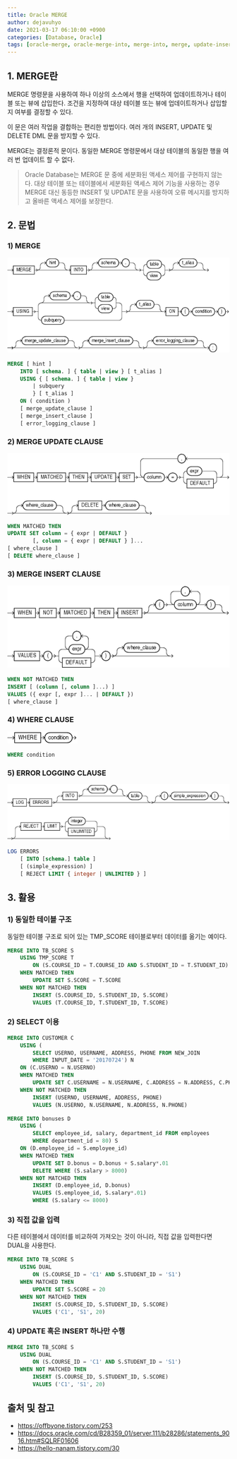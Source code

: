 ```yaml
---
title: Oracle MERGE
author: dejavuhyo
date: 2021-03-17 06:10:00 +0900
categories: [Database, Oracle]
tags: [oracle-merge, oracle-merge-into, merge-into, merge, update-insert, 오라클-merge, 오라클-merge-into]
---
```


## 1. MERGE란
MERGE 명령문을 사용하여 하나 이상의 소스에서 행을 선택하여 업데이트하거나 테이블 또는 뷰에 삽입한다. 조건을 지정하여 대상 테이블 또는 뷰에 업데이트하거나 삽입할지 여부를 결정할 수 있다.

이 문은 여러 작업을 결합하는 편리한 방법이다. 여러 개의 INSERT, UPDATE 및 DELETE DML 문을 방지할 수 있다.

MERGE는 결정론적 문이다. 동일한 MERGE 명령문에서 대상 테이블의 동일한 행을 여러 번 업데이트 할 수 없다.

> Oracle Database는 MERGE 문 중에 세분화된 액세스 제어를 구현하지 않는다. 대상 테이블 또는 테이블에서 세분화된 액세스 제어 기능을 사용하는 경우 MERGE 대신 동등한 INSERT 및 UPDATE 문을 사용하여 오류 메시지를 방지하고 올바른 액세스 제어를 보장한다.

## 2. 문법

### 1) MERGE

![merge](/assets/img/2021-03-17-oracle-merge-into/merge.gif)

```sql
MERGE [ hint ]
    INTO [ schema. ] { table | view } [ t_alias ]
    USING { [ schema. ] { table | view }
        | subquery 
        } [ t_alias ]
    ON ( condition )
    [ merge_update_clause ]
    [ merge_insert_clause ]
    [ error_logging_clause ]
```

### 2) MERGE UPDATE CLAUSE

![merge-update-clause](/assets/img/2021-03-17-oracle-merge-into/merge-update-clause.gif)

```sql
WHEN MATCHED THEN
UPDATE SET column = { expr | DEFAULT }
        [, column = { expr | DEFAULT } ]...
[ where_clause ]
[ DELETE where_clause ]
```

### 3) MERGE INSERT CLAUSE

![merge-insert-clause](/assets/img/2021-03-17-oracle-merge-into/merge-insert-clause.gif)

```sql
WHEN NOT MATCHED THEN
INSERT [ (column [, column ]...) ]
VALUES ({ expr [, expr ]... | DEFAULT })
[ where_clause ]
```

### 4) WHERE CLAUSE

![where-clause](/assets/img/2021-03-17-oracle-merge-into/where-clause.gif)

```sql
WHERE condition
```

### 5) ERROR LOGGING CLAUSE

![error-logging-clause](/assets/img/2021-03-17-oracle-merge-into/error-logging-clause.gif)

```sql
LOG ERRORS 
    [ INTO [schema.] table ]
    [ (simple_expression) ]
    [ REJECT LIMIT { integer | UNLIMITED } ]
```

## 3. 활용

### 1) 동일한 테이블 구조
동일한 테이블 구조로 되어 있는 TMP_SCORE 테이블로부터 데이터를 옮기는 예이다.

```sql
MERGE INTO TB_SCORE S
    USING TMP_SCORE T
        ON (S.COURSE_ID = T.COURSE_ID AND S.STUDENT_ID = T.STUDENT_ID)
    WHEN MATCHED THEN
        UPDATE SET S.SCORE = T.SCORE
    WHEN NOT MATCHED THEN
        INSERT (S.COURSE_ID, S.STUDENT_ID, S.SCORE) 
        VALUES (T.COURSE_ID, T.STUDENT_ID, T.SCORE)
```

### 2) SELECT 이용

```sql
MERGE INTO CUSTOMER C
    USING (
        SELECT USERNO, USERNAME, ADDRESS, PHONE FROM NEW_JOIN
        WHERE INPUT_DATE = '20170724') N
    ON (C.USERNO = N.USERNO)
    WHEN MATCHED THEN
        UPDATE SET C.USERNAME = N.USERNAME, C.ADDRESS = N.ADDRESS, C.PHONE = N.PHONE
    WHEN NOT MATCHED THEN
        INSERT (USERNO, USERNAME, ADDRESS, PHONE)
        VALUES (N.USERNO, N.USERNAME, N.ADDRESS, N.PHONE)
 ```

```sql
MERGE INTO bonuses D
    USING (
        SELECT employee_id, salary, department_id FROM employees
        WHERE department_id = 80) S
    ON (D.employee_id = S.employee_id)
    WHEN MATCHED THEN
        UPDATE SET D.bonus = D.bonus + S.salary*.01
        DELETE WHERE (S.salary > 8000)
    WHEN NOT MATCHED THEN
        INSERT (D.employee_id, D.bonus)
        VALUES (S.employee_id, S.salary*.01)
        WHERE (S.salary <= 8000)
```

### 3) 직접 값을 입력
다른 테이블에서 데이터를 비교하여 가져오는 것이 아니라, 직접 값을 입력한다면 DUAL을 사용한다.

```sql
MERGE INTO TB_SCORE S
    USING DUAL
        ON (S.COURSE_ID = 'C1' AND S.STUDENT_ID = 'S1')
    WHEN MATCHED THEN
        UPDATE SET S.SCORE = 20
    WHEN NOT MATCHED THEN
        INSERT (S.COURSE_ID, S.STUDENT_ID, S.SCORE)
        VALUES ('C1', 'S1', 20)
```

### 4) UPDATE 혹은 INSERT 하나만 수행

```sql
MERGE INTO TB_SCORE S
    USING DUAL
        ON (S.COURSE_ID = 'C1' AND S.STUDENT_ID = 'S1')
    WHEN NOT MATCHED THEN
        INSERT (S.COURSE_ID, S.STUDENT_ID, S.SCORE)
        VALUES ('C1', 'S1', 20)
```

## 출처 및 참고
* <https://offbyone.tistory.com/253>
* <https://docs.oracle.com/cd/B28359_01/server.111/b28286/statements_9016.htm#SQLRF01606>
* <https://hello-nanam.tistory.com/30>
